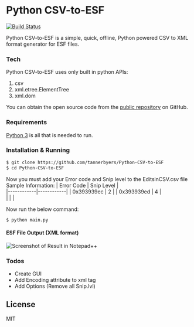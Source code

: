 # Python CSV-to-ESF

[![Build Status](https://travis-ci.org/joemccann/dillinger.svg?branch=master)](https://github.com/tannerbyers/Python-CSV-to-ESF)

Python CSV-to-ESF is a simple, quick, offline, Python powered CSV to XML format generator for ESF files.

### Tech

Python CSV-to-ESF uses only built in python APIs:
1. csv
2. xml.etree.ElementTree
3. xml.dom


You can obtain the open source code from the [public repository](https://github.com/tannerbyers/PythonXMLBuilder/blob/master/main.py) on GitHub.

### Requirements
[Python 3](https://www.python.org/downloads/) is all that is needed to run.

### Installation & Running

```sh
$ git clone https://github.com/tannerbyers/Python-CSV-to-ESF
$ cd Python-CSV-to-ESF
```
Now you must add your Error code and Snip level to the EditsinCSV.csv file 
Sample Information: 
| Error Code | Snip Level |   
|------------|------------|
| 0x393939ec | 2          | 
| 0x393939ed | 4          |  
|            |            | 

Now run the below command: 
```
$ python main.py
```

#### ESF File Output (XML format)
![Screenshot of Result in Notepad++](https://i.ibb.co/CVsKZBv/screenshot.png)

### Todos

 - Create GUI
 - Add Encoding attribute to xml tag
 - Add Options (Remove all Snip.lvl)

License
----

MIT

